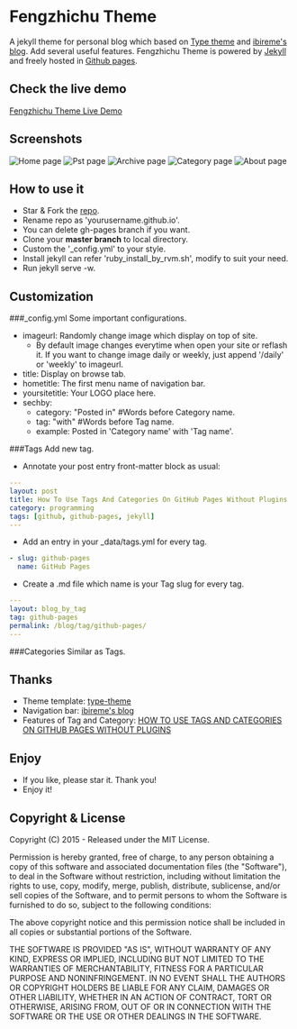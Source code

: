 # Fengzhichu Theme

A jekyll theme for personal blog which based on [Type theme](https://github.com/rohanchandra/type-theme) and [ibireme's blog](http://blog.ibireme.com). Add several useful features. Fengzhichu Theme is powered by [Jekyll](http://jekyllrb.com/) and freely
hosted in [Github pages](https://pages.github.com/).

## Check the live demo

[Fengzhichu Theme Live Demo](https://fengzhichu.com)

## Screenshots
![Home page](img/Screenshot1.png)
![Pst page](img/Screenshot2.png)
![Archive page](img/Screenshot3.png)
![Category page](img/Screenshot4.png)
![About page](img/Screenshot5.png)

## How to use it
* Star & Fork the [repo](https://github.com/fengzhichu/fengzhichu-theme).
* Rename repo as 'yourusername.github.io'.
* You can delete gh-pages branch if you want.
* Clone your <b>master branch</b> to local directory.
* Custom the '_config.yml' to your style.
* Install jekyll can refer 'ruby_install_by_rvm.sh', modify to suit your need.
* Run jekyll serve -w.

## Customization

###_config.yml
Some important configurations.
* imageurl: Randomly change image which display on top of site.
  * By default image changes everytime when open your site or reflash it. If you want to change image daily or weekly, just append '/daily' or 'weekly' to imageurl.
* title: Display on browse tab.
* hometitle: The first menu name of navigation bar.
* yoursitetitle: Your LOGO place here.
* sechby:
  * category: "Posted in" #Words before Category name.
  * tag: "with" #Words before Tag name.
  * example: Posted in 'Category name' with 'Tag name'.

###Tags
Add new tag.
* Annotate your post entry front-matter block as usual:
```yml
---
layout: post
title: How To Use Tags And Categories On GitHub Pages Without Plugins
category: programming
tags: [github, github-pages, jekyll]
---
```
* Add an entry in your _data/tags.yml for every tag.
```yml
- slug: github-pages
  name: GitHub Pages
```
* Create a .md file which name is your Tag slug for every tag.
```yml
---
layout: blog_by_tag
tag: github-pages
permalink: /blog/tag/github-pages/
---
  ```

###Categories
Similar as Tags.

## Thanks
* Theme template: [type-theme](https://github.com/rohanchandra/type-theme)
* Navigation bar: [ibireme's blog](http://blog.ibireme.com)
* Features of Tag and Category: [HOW TO USE TAGS AND CATEGORIES ON GITHUB PAGES WITHOUT PLUGINS](http://www.minddust.com/post/tags-and-categories-on-github-pages/)

## Enjoy
- If you like, please star it. Thank you!
- Enjoy it!

## Copyright & License
Copyright (C) 2015 - Released under the MIT License.

Permission is hereby granted, free of charge, to any person obtaining a copy of this software and associated documentation files (the "Software"), to deal in the Software without restriction, including without limitation the rights to use, copy, modify, merge, publish, distribute, sublicense, and/or sell copies of the Software, and to permit persons to whom the Software is furnished to do so, subject to the following conditions:

The above copyright notice and this permission notice shall be included in all copies or substantial portions of the Software.

THE SOFTWARE IS PROVIDED "AS IS", WITHOUT WARRANTY OF ANY KIND, EXPRESS OR IMPLIED, INCLUDING BUT NOT LIMITED TO THE WARRANTIES OF MERCHANTABILITY, FITNESS FOR A PARTICULAR PURPOSE AND
NONINFRINGEMENT. IN NO EVENT SHALL THE AUTHORS OR COPYRIGHT HOLDERS BE LIABLE FOR ANY CLAIM, DAMAGES OR OTHER LIABILITY, WHETHER IN AN ACTION OF CONTRACT, TORT OR OTHERWISE, ARISING FROM, OUT OF OR IN CONNECTION WITH THE SOFTWARE OR THE USE OR OTHER DEALINGS IN THE SOFTWARE. 
